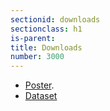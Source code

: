 ```yaml
---
sectionid: downloads
sectionclass: h1
is-parent:
title: Downloads
number: 3000
---
```

- [Poster](https://f1000research.com/posters/5-799).
- [Dataset](https://zenodo.org/record/437549)
